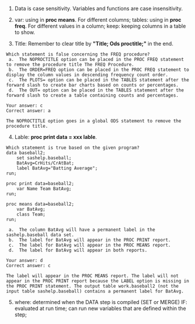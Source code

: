 1. Data is case sensitivity. Variables and functions are case insensitivity.
2. var: using in **proc means**. For different columns;
   tables: using in **proc freq**. For different values in a column;
   keep: keeping columns in a table to show.

3. Title: Remember to clear title by **"Title; Ods proctitle;"** in the end.
```
Which statement is false concerning the FREQ procedure?
 a.  The NOPROCTITLE option can be placed in the PROC FREQ statement to remove the procedure title The FREQ Procedure.
 b.  The ORDER=FREQ option can be placed in the PROC FREQ statement to display the column values in descending frequency count order.
 c.  The PLOTS= option can be placed in the TABLES statement after the forward slash to create bar charts based on counts or percentages.
 d.  The OUT= option can be placed in the TABLES statement after the forward slash to create a table containing counts and percentages.

Your answer: c
Correct answer: a

The NOPROCTITLE option goes in a global ODS statement to remove the procedure title.
```
4. Lable: **proc print data = xxx lable**.
```
Which statement is true based on the given program?
data baseball2;
    set sashelp.baseball;
    BatAvg=CrHits/CrAtBat;
    label BatAvg="Batting Average";
run;

proc print data=baseball2;
    var Name Team BatAvg;
run;

proc means data=baseball2;
    var BatAvg;
    class Team;
run;

 a.  The column BatAvg will have a permanent label in the sashelp.baseball data set.
 b.  The label for BatAvg will appear in the PROC PRINT report.
 c.  The label for BatAvg will appear in the PROC MEANS report.
 d.  The label for BatAvg will appear in both reports.

Your answer: d
Correct answer: c

The label will appear in the PROC MEANS report. The label will not appear in the PROC PRINT report because the LABEL option is missing in the PROC PRINT statement. The output table work.baseball2 (not the input table sashelp.baseball) contains a permanent label for BatAvg.

```

5. where: determined when the DATA step is compiled (SET or MERGE)
   IF: evaluated at run time; can run new variables that are defined within the step;
